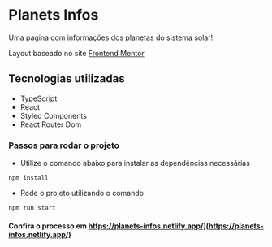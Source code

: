 # Planets Infos

Uma pagina com informações dos planetas do sistema solar! 

Layout baseado no site [Frontend Mentor](https://www.frontendmentor.io/challenges/planets-fact-site-gazqN8w_f)

## Tecnologias utilizadas
- TypeScript
- React
- Styled Components
- React Router Dom


### Passos para rodar o projeto
* Utilize o comando abaixo para instalar as dependências necessárias  
```
npm install
```

* Rode o projeto utilizando o comando

```
npm run start
```


#### Confira o processo em https://planets-infos.netlify.app/](https://planets-infos.netlify.app/)

